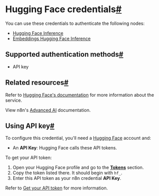 [](https://github.com/n8n-io/n8n-docs/edit/main/docs/integrations/builtin/credentials/huggingface.md "Edit this page")

# Hugging Face credentials[#](#hugging-face-credentials "Permanent link")

You can use these credentials to authenticate the following nodes:

*   [Hugging Face Inference](../../cluster-nodes/sub-nodes/n8n-nodes-langchain.lmopenhuggingfaceinference/)
*   [Embeddings Hugging Face Inference](../../cluster-nodes/sub-nodes/n8n-nodes-langchain.embeddingshuggingfaceinference/)

## Supported authentication methods[#](#supported-authentication-methods "Permanent link")

*   API key

## Related resources[#](#related-resources "Permanent link")

Refer to [Hugging Face's documentation](https://huggingface.co/docs/api-inference/quicktour) for more information about the service.

View n8n's [Advanced AI](../../../../advanced-ai/) documentation.

## Using API key[#](#using-api-key "Permanent link")

To configure this credential, you'll need a [Hugging Face](https://huggingface.co/) account and:

*   An **API Key**: Hugging Face calls these API tokens.

To get your API token:

1.  Open your Hugging Face profile and go to the [**Tokens**](https://huggingface.co/settings/tokens) section.
2.  Copy the token listed there. It should begin with `hf_`.
3.  Enter this API token as your n8n credential **API Key**.

Refer to [Get your API token](https://huggingface.co/docs/api-inference/quicktour#get-your-api-token) for more information.